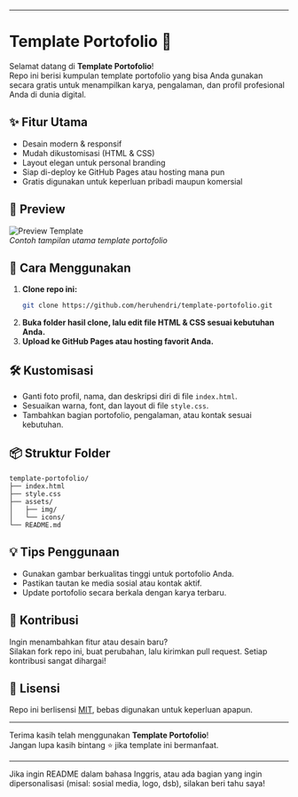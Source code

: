 
---

# Template Portofolio 🚀

Selamat datang di **Template Portofolio**!  
Repo ini berisi kumpulan template portofolio yang bisa Anda gunakan secara gratis untuk menampilkan karya, pengalaman, dan profil profesional Anda di dunia digital.

## ✨ Fitur Utama

- Desain modern & responsif
- Mudah dikustomisasi (HTML & CSS)
- Layout elegan untuk personal branding
- Siap di-deploy ke GitHub Pages atau hosting mana pun
- Gratis digunakan untuk keperluan pribadi maupun komersial

## 📸 Preview

![Preview Template](preview.png)  
*Contoh tampilan utama template portofolio*

## 🚀 Cara Menggunakan

1. **Clone repo ini:**
   ```bash
   git clone https://github.com/heruhendri/template-portofolio.git
   ```
2. **Buka folder hasil clone, lalu edit file HTML & CSS sesuai kebutuhan Anda.**
3. **Upload ke GitHub Pages atau hosting favorit Anda.**

## 🛠️ Kustomisasi

- Ganti foto profil, nama, dan deskripsi diri di file `index.html`.
- Sesuaikan warna, font, dan layout di file `style.css`.
- Tambahkan bagian portofolio, pengalaman, atau kontak sesuai kebutuhan.

## 📦 Struktur Folder

```
template-portofolio/
├── index.html
├── style.css
├── assets/
│   ├── img/
│   └── icons/
└── README.md
```

## 💡 Tips Penggunaan

- Gunakan gambar berkualitas tinggi untuk portofolio Anda.
- Pastikan tautan ke media sosial atau kontak aktif.
- Update portofolio secara berkala dengan karya terbaru.

## 🤝 Kontribusi

Ingin menambahkan fitur atau desain baru?  
Silakan fork repo ini, buat perubahan, lalu kirimkan pull request. Setiap kontribusi sangat dihargai!

## 📄 Lisensi

Repo ini berlisensi [MIT](LICENSE), bebas digunakan untuk keperluan apapun.

---

Terima kasih telah menggunakan **Template Portofolio**!  
Jangan lupa kasih bintang ⭐ jika template ini bermanfaat.

---

Jika ingin README dalam bahasa Inggris, atau ada bagian yang ingin dipersonalisasi (misal: sosial media, logo, dsb), silakan beri tahu saya!

